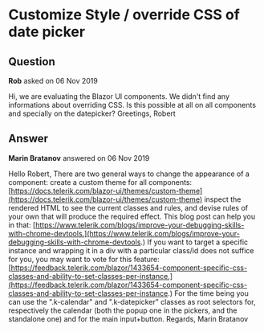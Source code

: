 # Customize Style / override CSS of date picker

## Question

**Rob** asked on 06 Nov 2019

Hi, we are evaluating the Blazor UI components. We didn't find any informations about overriding CSS. Is this possible at all on all components and specially on the datepicker? Greetings, Robert

## Answer

**Marin Bratanov** answered on 06 Nov 2019

Hello Robert, There are two general ways to change the appearance of a component: create a custom theme for all components: [https://docs.telerik.com/blazor-ui/themes/custom-theme](https://docs.telerik.com/blazor-ui/themes/custom-theme) inspect the rendered HTML to see the current classes and rules, and devise rules of your own that will produce the required effect. This blog post can help you in that: [https://www.telerik.com/blogs/improve-your-debugging-skills-with-chrome-devtools.](https://www.telerik.com/blogs/improve-your-debugging-skills-with-chrome-devtools.) If you want to target a specific instance and wrapping it in a div with a particular class/id does not suffice for you, you may want to vote for this feature: [https://feedback.telerik.com/blazor/1433654-component-specific-css-classes-and-ability-to-set-classes-per-instance.](https://feedback.telerik.com/blazor/1433654-component-specific-css-classes-and-ability-to-set-classes-per-instance.) For the time being you can use the ".k-calendar" and ".k-datepicker" classes as root selectors for, respectively the calendar (both the popup one in the pickers, and the standalone one) and for the main input+button. Regards, Marin Bratanov
